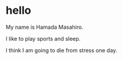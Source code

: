 # hello
My name is Hamada Masahiro.

I like to play sports and sleep.

I think I am going to die from stress one day.
